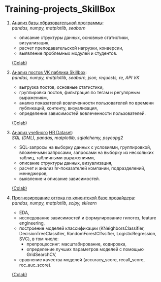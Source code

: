 # Training-projects_SkillBox

1. [Анализ базы образовательной программы](https://github.com/tat7014/Training-projects_SkillBox/blob/main/1_analytics_pandas_matplotlib.ipynb):  
   *pandas, numpy, matplotlib, seaborn*

   * описание структуры данных, основные статистики, визуализация,
   * расчет преподавательской нагрузки, конверсии, 
   * выявление проблемных модулей и студентов.  
   
   [(Colab)](https://drive.google.com/file/d/144vrlaPawVCa79vkZ4y5DPrzTM-eaWLb/view?usp=share_link) 
      
2. [Анализ постов VK паблика Skillbox](https://github.com/tat7014/Training-projects_SkillBox/blob/main/2_analytics_API%20VK.ipynb):  
   *pandas, numpy, matplotlib, seaborn, json, requests, re, API VK*
   
   * выгрузка постов, основные статистики,
   * группировка постов, фильтрация по тегам и регулярным выражениям,
   * анализ показателей вовлеченности пользователей по времени публикаций, контенту, визуализация,
   * определение зависимостей вовлеченности пользователей.  

   [(Colab)](https://drive.google.com/file/d/15Whbj2n53aySU7MQCyaK5Omnj3fVmA2O/view?usp=share_link)  
   
3. [Анализ учебного](https://github.com/tat7014/Training-projects_SkillBox/blob/main/3_analytics_SQL.ipynb) [HR Dataset](https://rpubs.com/rhuebner/hr_codebook_v13):  
   *SQL (DML), pandas, matplotlib, sqlalchemy, psycopg2*

   * SQL-запросы на выборку данных с условиями, группировкой, вложенными запросами, запросами на выборку из нескольких таблиц, табличными выражениями,
   * описание структуры данных, визуализация,
   * расчет и анализ hr-показателей компании, подразделений, менеджеров,
   * выявление и описание зависимостей.  

   [(Colab)](https://drive.google.com/file/d/15ds_tUZXLj4mEVSBIvj2gqLJkAHEMoOq/view?usp=share_link)  
   
4. [Прогнозирование оттока по клиентской базе провайдера](https://github.com/tat7014/Training-projects_SkillBox/blob/main/4_ML_Classification.ipynb):  
   *pandas, numpy, matplotlib, scipy, sklearn*

   * EDA,
   * исследование зависимостей и формулирование гипотез, feature engineering,
   * построение моделей классификации (KNeighborsClassifier, DecisionTreeClassifier, RandomForestClfssifier, LogisticRegression, SVC), в том числе:
     - препроцессинг: масштабирование, кодировка,
     - определение лучших параметров моделей с помощью GridSearchCV,
   * сравнение качества моделей (accuracy_score, recall_score, roc_auc_score).

   [(Colab)](https://drive.google.com/file/d/1njPE7asp31DZ2sMRIs-_9bc7rTuiQILU/view?usp=share_link)
